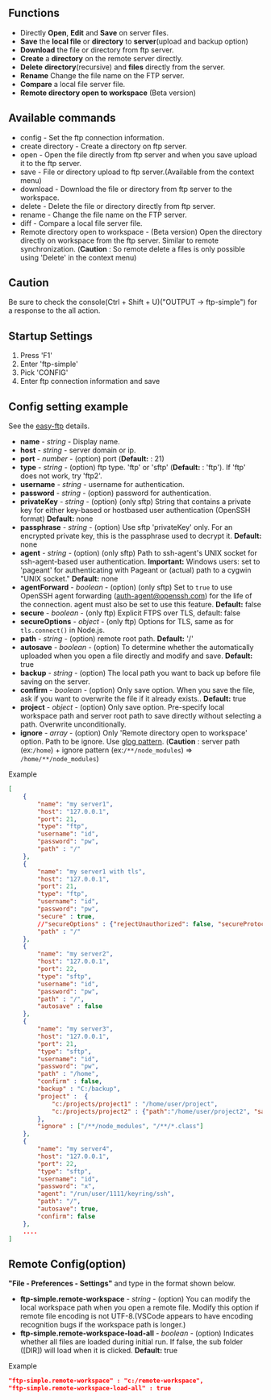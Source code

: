 ## Functions

- Directly **Open**, **Edit** and **Save** on server files.
- **Save** the **local file** or **directory** to **server**(upload and backup option)
- **Download** the file or directory from ftp server.
- **Create** a **directory** on the remote server directly.
- **Delete** **directory**(recursive) and **files** directly from the server.
- **Rename** Change the file name on the FTP server.
- **Compare** a local file server file.
- **Remote directory open to workspace** (Beta version)

## Available commands
* config - Set the ftp connection information.
* create directory - Create a directory on ftp server.
* open - Open the file directly from ftp server and when you save upload it to the ftp server.
* save - File or directory upload to ftp server.(Available from the context menu)
* download - Download the file or directory from ftp server to the workspace.
* delete - Delete the file or directory directly from ftp server.
* rename - Change the file name on the FTP server.
* diff - Compare a local file server file.
* Remote directory open to workspace - (Beta version) Open the directory directly on workspace from the ftp server. Similar to remote synchronization.
(**Caution** : So remote delete a files is only possible using 'Delete' in the context menu)


## Caution
Be sure to check the console(Ctrl + Shift + U)("OUTPUT -> ftp-simple") for a response to the all action.	
                                     
																		 
 
## Startup Settings
1. Press 'F1'  
2. Enter 'ftp-simple' 
3. Pick 'CONFIG' 
4. Enter ftp connection information and save

## Config setting example
See the [easy-ftp](https://www.npmjs.com/package/easy-ftp) details.

* **name** - _string_	- Display name.
* **host** - _string_	- server domain or ip.
* **port** - _number_	- (option) port (**Default:** : 21)
* **type** - _string_	- (option) ftp type. 'ftp' or 'sftp' (**Default:** : 'ftp'). If 'ftp' does not work, try 'ftp2'.
* **username** - _string_	- username for authentication.
* **password** - _string_	- (option) password for authentication.
* **privateKey** - _string_	- (option) (only sftp) String that contains a private key for either key-based or hostbased user authentication (OpenSSH format) **Default:** none
* **passphrase** - _string_	- (option) Use sftp 'privateKey' only. For an encrypted private key, this is the passphrase used to decrypt it. **Default:** none
* **agent** - _string_ - (option) (only sftp) Path to ssh-agent's UNIX socket for ssh-agent-based user authentication. **Important:** Windows users: set to 'pageant' for authenticating with Pageant or (actual) path to a cygwin "UNIX socket." **Default:** none
* **agentForward** - _boolean_ - (option) (only sftp) Set to ``true`` to use OpenSSH agent forwarding (auth-agent@openssh.com) for the life of the connection. agent must also be set to use this feature. **Default:** false
* **secure** - _boolean_ - (only ftp) Explicit FTPS over TLS, default: false
* **secureOptions** - _object_ - (only ftp) Options for TLS, same as for `tls.connect()` in Node.js.
* **path** - _string_	- (option) remote root path. **Default:** '/'
* **autosave** - _boolean_	- (option) To determine whether the automatically uploaded when you open a file directly and modify and save. **Default:** true
* **backup** - _string_	- (option) The local path you want to back up before file saving on the server.
* **confirm** - _boolean_	- (option) Only save option. When you save the file, ask if you want to overwrite the file if it already exists.. **Default:** true
* **project** - _object_	- (option) Only save option. Pre-specify local workspace path and server root path to save directly without selecting a path. Overwrite unconditionally.
* **ignore** - _array_	- (option) Only 'Remote directory open to workspace' option. Path to be ignore. Use [glog pattern](https://en.wikipedia.org/wiki/Glob_(programming)). (**Caution** : server path (ex:`/home`) + ignore pattern (ex:`/**/node_modules`) => `/home/**/node_modules`)



Example
```json
[
	{
		"name": "my server1",
		"host": "127.0.0.1",
		"port": 21,
		"type": "ftp",
		"username": "id",
		"password": "pw",
		"path" : "/"
	},
	{
		"name": "my server1 with tls",
		"host": "127.0.0.1",
		"port": 21,
		"type": "ftp",
		"username": "id",
		"password": "pw",
		"secure" : true,
		//"secureOptions" : {"rejectUnauthorized": false, "secureProtocol" :"TLSv1_2_method"},
		"path" : "/"
	},
	{
		"name": "my server2",
		"host": "127.0.0.1",
		"port": 22,
		"type": "sftp",
		"username": "id",
		"password": "pw",
		"path" : "/",
		"autosave" : false
	},
	{
		"name": "my server3",
		"host": "127.0.0.1",
		"port": 21,
		"type": "sftp",
		"username": "id",
		"password": "pw",
		"path" : "/home",
		"confirm" : false,
		"backup" : "C:/backup",
		"project" :  {
			"c:/projects/project1" : "/home/user/project",
			"c:/projects/project2" : {"path":"/home/user/project2", "save":true}  //When the "save" value is "true", save immediately without confirm
		},
		"ignore" : ["/**/node_modules", "/**/*.class"]
	},
	{
		"name": "my server4",
		"host": "127.0.0.1",
		"port": 22,
		"type": "sftp",
		"username": "id",
		"password": "x",
		"agent": "/run/user/1111/keyring/ssh",
		"path": "/",
		"autosave": true,
		"confirm": false
	},
	....
]
```


## Remote Config(option)
**"File - Preferences - Settings"** and type in the format shown below.
* **ftp-simple.remote-workspace** - _string_ - (option) You can modify the local workspace path when you open a remote file. Modify this option if remote file encoding is not UTF-8.(VSCode appears to have encoding recognition bugs if the workspace path is longer.)
* **ftp-simple.remote-workspace-load-all** - _boolean_ - (option) Indicates whether all files are loaded during initial run. If false, the sub folder ([DIR]) will load when it is clicked. **Default:** true

Example
```json
"ftp-simple.remote-workspace" : "c:/remote-workspace",
"ftp-simple.remote-workspace-load-all" : true
```

